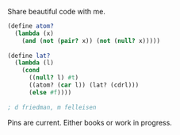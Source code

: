 Share beautiful code with me.

```scheme 
(define atom?
  (lambda (x)
    (and (not (pair? x)) (not (null? x)))))
    
(define lat?
  (lambda (l)
    (cond
      ((null? l) #t)
      ((atom? (car l)) (lat? (cdrl)))
      (else #f))))
      
; d friedman, m felleisen
```

Pins are current. Either books or work in progress.
